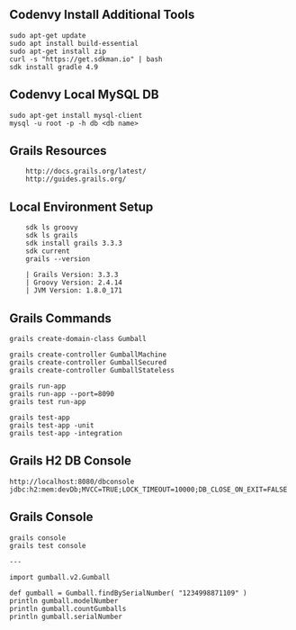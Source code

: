 
## Codenvy Install Additional Tools

    sudo apt-get update
    sudo apt install build-essential
    sudo apt-get install zip
    curl -s "https://get.sdkman.io" | bash
    sdk install gradle 4.9

## Codenvy Local MySQL DB

    sudo apt-get install mysql-client 
    mysql -u root -p -h db <db name>

## Grails Resources

		http://docs.grails.org/latest/
		http://guides.grails.org/

## Local Environment Setup

		sdk ls groovy
		sdk ls grails
	   	sdk install grails 3.3.3	
	   	sdk current
	   	grails --version
	    
        | Grails Version: 3.3.3
        | Groovy Version: 2.4.14
        | JVM Version: 1.8.0_171
		
	    
## Grails Commands
	 
	grails create-domain-class Gumball
	
	grails create-controller GumballMachine
	grails create-controller GumballSecured
	grails create-controller GumballStateless

	grails run-app
	grails run-app --port=8090
	grails test run-app
	
	grails test-app
	grails test-app -unit
	grails test-app -integration


## Grails H2 DB Console

	http://localhost:8080/dbconsole 
	jdbc:h2:mem:devDb;MVCC=TRUE;LOCK_TIMEOUT=10000;DB_CLOSE_ON_EXIT=FALSE
	

## Grails Console

	grails console
	grails test console

	---
	
	import gumball.v2.Gumball 
	
 	def gumball = Gumball.findBySerialNumber( "1234998871109" )
 	println gumball.modelNumber
 	println gumball.countGumballs
 	println gumball.serialNumber



